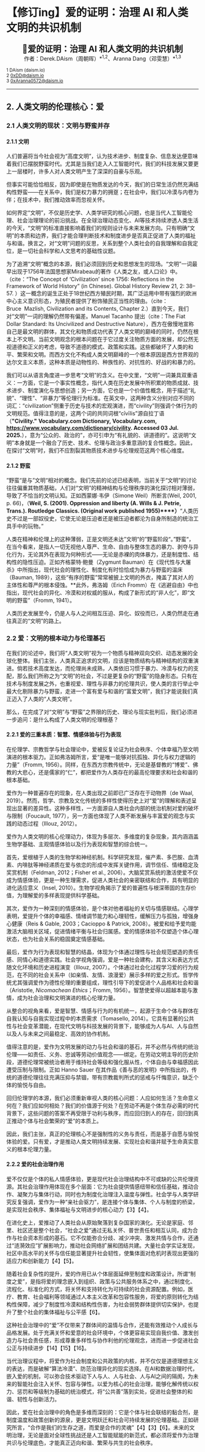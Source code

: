 # 【修订ing】爱的证明：治理 AI 和人类文明的共识机制

<center><span style="font-size: 22px; font-weight: bold;">🎉爱的证明：治理 AI 和人类文明的共识机制</span></center>

<center>作者：Derek.DAism（周朝晖）*<sup>1,2</sup>、Aranna Dang（邓雯慧）*<sup>1,3</sup></center>

<sub>1 DAism (daism.io)</sub>  
<sub>2 0xDD@daism.io</sub>  
<sub>3 0xAranna0572@daism.io</sub>  

---

## 2. 人类文明的伦理核心：爱

### 2.1 人类文明的现状：文明与野蛮并存

#### 2.1.1 文明

人们普遍将当今社会视为“高度文明”，认为技术进步、制度复杂、信息发达便意味着我们已摆脱野蛮时代。尤其是当我们走入人工智能时代，我们的科技发展又要更上一层楼时，许多人对人类文明产生了深深的自豪与乐观。

但事实可能恰恰相反，因为即使是在物质发达的今天，我们的日常生活仍然充满结构性野蛮——在关系中，我们是权力暴力的拥趸；在社会中，我们以冷漠与内卷为伴；在技术中，我们推动效率而忽视关怀。

如何界定“文明”，不仅是历史学、人类学研究的核心问题，也是当代人工智能伦理、社会治理理论的前沿挑战。在全球治理动态变化、AI等技术持续渗透人类生活的今天，“文明”的标准直接影响着我们的规则设计与未来发展方向。只有明确“文明”的本质和边界，我们才能合理判断技术和制度进步是否真正促进了人类的福祉与和谐。换言之，对“文明”问题的反思，关系到整个人类社会的自我理解和自我定位，是一切社会科学和人文思考的基础性议题。

为了追溯“文明”概念的本源，我们必须回到历史和思想发生的现场。“文明”一词最早出现于1756年法国思想家Mirabeau的著作《人类之友，或人口论》中。（cite：“The Concept of ‘Civilization’ since 1756: Reflections in the Framework of World History” (in Chinese). Global History Review 21, 2: 38–57. ）这一概念的诞生正处于18世纪西方殖民时期，其广泛运用中带有强烈的欧洲中心主义意识形态，为殖民者提供了粉饰殖民正当性的理由。（cite：Bruce  Mazlish, Civilization and its Contents, Chapter 2.）直到今天，我们对“文明”一词的理解仍然带有偏差。Manuel Tacanho 提出（cite：The Fiat Dollar Standard: Its Uncivilized and Destructive Nature），西方在傲慢地宣称自己是最文明的群体，其文化和物质成功代表了人类文明的巅峰的同时，仍然在根本上不文明。当前文明观念的根本问题在于它过度关注物质方面的发展，却公然无视道德和正义的考虑，导致不道德的模式、政策和实践。这些都破坏了人类的和平、繁荣和文明。而西方文化不构成人类文明巅峰的一个根本原因是西方世界观的达尔文主义本质，这种本质是动物性的、种族性的、对抗性的、好战的和暴力的。

我们可以从语言角度进一步思考“文明”的含义。在中文里，“文明”一词兼具双重语义：一方面，它是一个事实性概念，指代人类在历史发展中所积累的物质成就、技术进步、制度演化与思想创造；另一方面，它也是一个价值性概念，用于描述“礼貌”、“理性”、“非暴力”等伦理行为标准。在英文中，这两种含义分别对应不同的词汇：“civilization”侧重于历史与技术的宏观演进，而“civility”则强调个体行为的文明规范。值得注意的是，这两个词的共同词根“cīvīlis”源自拉丁语（**"Civility."** **Vocabulary.com Dictionary, Vocabulary.com, https://www.vocabulary.com/dictionary/civility. Accessed 03 Jul. 2025.**），意为“公众的、政治的”，亦可引申为“有礼貌的、讲道德的”。这说明“文明”本身就是一个融合了历史、技术、伦理与政治多重意涵的复合性概念。因此，在探讨“文明”时，我们不应割裂其物质技术进步与伦理规范这两个核心维度。

#### 2.1.2 野蛮

”野蛮“是与”文明“相对的概念。我们先前的论述已经表明，当前关于“文明”的讨论往往偏重其物质基础，人们对“文明”的精神结构与伦理秩序的演化探讨相对薄弱，导致了不恰当的文明认知。正如西蒙娜·韦伊（Simone Weil）所断言(Weil, 2001, p. 66)，（**Weil, S. (2001). Oppression and liberty (A. Wills & J. Petrie, Trans.). Routledge Classics. (Original work published 1955)****）**“人类历史不过是一部奴役史，它使无论是压迫者还是被压迫者都沦为自身所制造的统治工具手中的玩物。”

人类在精神和伦理上的这种薄弱，正是文明还未达”文明“的”野蛮阶段“。”野蛮“，在当今看来，是指人一切无视他人尊严、生命、自由与整体生态的暴力、剥夺与异化行为，无论其外在表现为何种形式——无论是赤裸的肉体暴力，还是制度性、结构性的隐性压迫。正如齐格蒙特·鲍曼（Zygmunt Bauman）在《现代性与大屠杀》中所指出，现代社会的理性化、制度化有时恰恰成为暴力与野蛮的温床（Bauman, 1989），这些“有序的野蛮”常常被披上文明的外衣，掩盖了其对人的主体性和尊严的根本侵蚀。**此外，弗洛姆（Erich Fromm）在《逃避自由》中也指出，现代社会的异化、冷漠和对权威的服从，构成了新形式的“非人化”，即“文明的野蛮”（Fromm, 1941）。

人类历史发展至今，仍是人与人之间相互压迫、异化、奴役而已，人类仍然走在通往真正的“文明”的路上。

### 2.2 爱：文明的根本动力与伦理基石

在我们的论述中，我们将“人类文明”视为一个物质与精神双向交织、动态发展的全球化整体。我们主张，人类真正追求的文明，应该是物质结构与精神结构的双重演进。倘若技术高度发达，而伦理尚未成熟，人类依旧习惯于暴力、冷漠与权力的支配，那么我们所称之为“文明”的社会，不过是更复杂的“野蛮”的隐身形态。只有在技术与制度发展之外，也重视爱、理性与非暴力的伦理共识，使人类的言行举止中最大化剔除暴力与野蛮，走进一个富有爱与和谐的“富爱文明”，我们才能说我们真正迈入了人类的“人类文明”。

那么，在完成了对“文明”与“野蛮”之界限的历史、理论与现实批判后，我们必须进一步追问：是什么构成了人类文明的伦理根基？

#### 2.2.1 爱的三重本质：智慧、情感体验与行为表现

在伦理学、宗教哲学与社会理论中，爱被反复论证为社会秩序、个体幸福乃至文明演进的根本驱力。正如弗洛姆所言，爱“是唯一能够对抗孤独、异化与权力逻辑的力量”（Fromm, 1956）。同样，在东西方宗教传统中，无论是基督教的“博爱”、佛教的大悲心，还是儒家的“仁”，都把爱作为人类存在的最高伦理要求和社会和谐的根本基础。

爱作为一种普遍存在的现象，在人类出现之前即已广泛存在于动物界（de Waal, 2019）。然而，哲学、宗教及文化传统的多样性使得历史上对“爱”的理解和表述呈现出显著的差异性。这种多样性，一方面源自人类社会内部的统治机制对爱的破坏与限制（Foucault, 1977），另一方面也体现了人类不断发展与丰富爱的观念与实践的动态过程（Illouz, 2012）。

爱作为人类文明的核心伦理动力，体现为多层次、多维度的复杂现象，其内涵涵盖生物学基础、主观情感体验以及行为表现和智慧的综合统一。

首先，爱根植于人类的生物学和神经机制。科学研究发现，催产素、多巴胺、血清素、内啡肽等神经递质在爱与依恋的形成中发挥关键作用，调节信任、情绪稳定及奖赏机制（Feldman, 2012；Fisher et al., 2006）。大脑奖赏系统的激活使爱不仅成为情感体验，更是一种生理需求，促进人类社会的亲密联结和合作，具有明显的进化适应意义（Insel, 2010）。生物学视角揭示了爱的普遍性与根深蒂固的生存价值，为理解爱的多样表现提供科学基础。

其次，爱作为一种深刻的情感体验，是个体对他者福祉的关切与情感联结。心理学表明，爱提升个体的幸福感、情绪调节能力和心理韧性，缓解压力与孤独，增强身心健康（Reis & Gable, 2003；Cacioppo & Patrick, 2008）。被爱和给予爱均能激活大脑相关区域，促进情绪平衡与社会归属感。爱的情感体验不仅塑造个体心理状态，也为社会关系的稳固奠定情感基础。

最后，爱作为行为表现和智慧的结晶，体现为个体通过理性与社会规范塑造的责任感、同情心和道德实践。社会学视角强调，爱是一种社会建构，其含义和表达方式随文化环境和历史进程演变（Illouz, 2007）。个体通过社会化过程学习爱的行为规范，在不同的社会关系中（如亲情、友情、浪漫爱）展示多样的爱之形式。哲学传统尤其强调爱作为德性伦理的重要组成，理性引导下的爱促进个人品格和社会和谐（Aristotle, _Nicomachean Ethics_；Fromm, 1956）。智慧使爱得以超越本能与激情，成为社会治理和文明演进的核心伦理力量。

从整合的视角来看，爱是智慧、情感与行为的有机统一，起源于生命个体与群体在自我认知与自我实现过程中的本质需求（Tomasello, 2014）。它具有显著的公共性与社会变革潜能，在现代文明与科技发展的背景下，能够成为人与AI、人与自然以及人与未来之间最稳定、高效的协作机制。

值得注意的是，爱作为文明发展的动力与社会和谐的基石，并不必然与传统的统治伦理——如责任、义务、忠诚等劳动价值观念——绑定。在劳动文明主导的历史阶段，道德伦理常被统治者用于维持社会等级和强化服从性，个体自由与幸福感因此遭受压制与限制。正如 Hanno Sauer 在其作品《善与恶的发明》中所指出的，传统的道德伦理往往充满压抑与禁锢，带有宗教裁判所式的惩戒与忏悔意识，缺乏个体的愉悦与自由。

回归伦理学的本源，我们必须重新审视人类的核心问题：人应如何生活？生命意义何在？我们应如何相处？我们的价值源于何处？在劳动不再是个体生存必需的时代背景下，这些问题的答案不再受限于功利与秩序，而应回归到人的存在，回归到真正推动个体与社会繁荣的“爱”的本质上。

因此，我们主张，真正的伦理核心不是强制性的义务与责任，而是基于自愿与愉悦体验的爱。只有爱，才是推动人类文明持续发展、实现社会和谐并赋予生命真实意义的根本伦理力量。

#### 2.2.2 爱的社会治理作用

爱不仅仅是个体的私人情感体验，更是现代社会治理结构中不可或缺的公共伦理资源。其社会治理作用体现在多个层面：它为社会提供情感纽带和信任基础，推动合作、凝聚力与集体行动，同时也为制度化治理注入温度与弹性。社会学与人类学研究反复强调，爱作为一种“亲社会驱力”，是连接个体与集体、个人与制度的桥梁，是实现社会秩序、集体福祉与文明进步的核心动力【3】【4】。

在进化史上，爱推动了人类社会从原始聚落到复杂国家的演化。无论是家庭、邻里、社区还是整个社会，“社会之爱”通过无私关怀、普世责任和相互认同，成为合作与社会资本形成的基石。它不仅能弥合分歧、减少冲突、激发共情与合作，还通过“涟漪效应”扩展影响力，推动社会网络扩展和团结共建。大量社会学实证发现，社区中高水平的关怀与信任能显著提升社会韧性，使集体面对危机时表现出更强的适应力和创新能力【4】【5】。

随着社会复杂性的提升，爱的作用已从个体层面延伸至制度和政策设计。所谓“制度之爱”，是指将爱的理念嵌入到组织、政策与公共服务体系之中，通过制度化、流程化、标准化的方式，将关怀和支持转化为可持续的社会资源配置。例如，医疗、教育、社会福利等领域通过人本主义改革和包容性服务，将爱的原则转化为结构性保障，减少了制度性冷漠和结构性伤害，为社会弱势群体提供切实保护，也提升了整个社会的集体福祉与公平感【6】。

这种社会治理中的“爱”不仅带来了群体间的温情与合作，还能有效推动个人成长与品格发展。处于充满关怀和爱意的社会环境中，个体更容易实现自我价值、激发创造力与社会责任感，形成尊重多样性与协作利他的伦理观念，进而进一步促进社会公正与持续进步【14】【15】【16】。

当代治理议程中，将爱作为社会制度和公共政策的内核，并不仅仅是道德理想主义的表达，而是破解“算法冷漠”、防范治理异化的现实选择。在AI和数据治理时代，嵌入爱的机制，可以弥合技术驱动下人与人、人与社会、人与AI之间的隔阂，为未来的智能社会注入关怀、包容与弹性。以爱为核心的社会治理，能够化解传统以权力、惩罚和等级制为基础的统治模式，将“公共善”落到实处，促进社会整体的和谐、韧性与创新活力。

因此，爱在社会治理中的角色是多维而深刻的：它是个体与社会联结的黏合剂，是制度温度和政策创新的源泉，更是文明跃迁和社会可持续发展的伦理基础。正如研究所言，“合作是我们的生存之道，而爱是合作的灵魂”【4】【3】【6】。未来的文明治理，无论是面对全球性挑战还是人工智能赋能的新范式，都必须将爱作为治理共识与伦理底色，才能真正迈向和谐、繁荣与共生的社会秩序。
